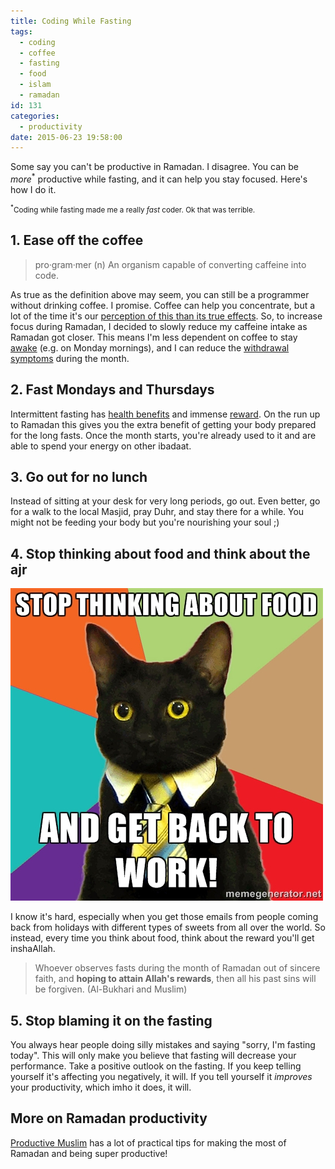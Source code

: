 ```yaml
---
title: Coding While Fasting
tags:
  - coding
  - coffee
  - fasting
  - food
  - islam
  - ramadan
id: 131
categories:
  - productivity
date: 2015-06-23 19:58:00
---
```


Some say you can't be productive in Ramadan. I disagree. You can be _more_<sup>*</sup> productive while fasting, and it can help you stay focused. Here's how I do it.

<small><sup>*</sup>Coding while fasting made me a really _fast_ coder. Ok that was terrible.</small>

## 1\. Ease off the coffee

> pro·gram·mer (n) An organism capable of converting caffeine into code.

As true as the definition above may seem, you can still be a programmer without drinking coffee. I promise. Coffee can help you concentrate, but a lot of the time it's our [perception of this than its true effects](http://www.huffingtonpost.com/2011/09/02/decaf-coffee-buzz-caffeine_n_946746.html?ir=Food). So, to increase focus during Ramadan, I decided to slowly reduce my caffeine intake as Ramadan got closer. This means I'm less dependent on coffee to stay [awake](http://media.giphy.com/media/emWySpOLFLUAM/giphy.gif) (e.g. on Monday mornings), and I can reduce the [withdrawal symptoms](http://www.caffeineinformer.com/caffeine-withdrawal-symptoms-top-ten) during the month.

## 2\. Fast Mondays and Thursdays

Intermittent fasting has [health benefits](http://www.bbc.co.uk/news/health-19112549) and immense [reward](http://sunnah.com/muslim/13/213). On the run up to Ramadan this gives you the extra benefit of getting your body prepared for the long fasts. Once the month starts, you're already used to it and are able to spend your energy on other ibadaat.

## 3\. Go out for no lunch

Instead of sitting at your desk for very long periods, go out. Even better, go for a walk to the local Masjid, pray Duhr, and stay there for a while. You might not be feeding your body but you're nourishing your soul ;)

## 4\. Stop thinking about food and think about the ajr

![Do as you're told!'](/images/thinking-food.jpg)

I know it's hard, especially when you get those emails from people coming back from holidays with different types of sweets from all over the world. So instead, every time you think about food, think about the reward you'll get inshaAllah.

> Whoever observes fasts during the month of Ramadan out of sincere faith, and **hoping to attain Allah's rewards**, then all his past sins will be forgiven. (Al-Bukhari and Muslim)

## 5\. Stop blaming it on the fasting

You always hear people doing silly mistakes and saying "sorry, I'm fasting today". This will only make you believe that fasting will decrease your performance. Take a positive outlook on the fasting. If you keep telling yourself it's affecting you negatively, it will. If you tell yourself it _improves_ your productivity, which imho it does, it will.

## More on Ramadan productivity

[Productive Muslim](http://productivemuslim.com/productivity-in-ramadan-a-myth-or-reality/) has a lot of practical tips for making the most of Ramadan and being super productive!